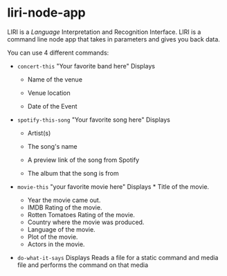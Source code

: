 # liri-node-app
LIRI is a _Language_ Interpretation and Recognition Interface. LIRI is a command line node app that takes in parameters and gives you back data.

You can use 4 different commands:
  * `concert-this` "Your favorite band here"
    Displays
    * Name of the venue

    * Venue location

    * Date of the Event 

   * `spotify-this-song` "Your favorite song here"
    Displays
     * Artist(s)

     * The song's name

     * A preview link of the song from Spotify

     * The album that the song is from

   * `movie-this` "your favorite movie here"
    Displays
           * Title of the movie.
       * Year the movie came out.
       * IMDB Rating of the movie.
       * Rotten Tomatoes Rating of the movie.
       * Country where the movie was produced.
       * Language of the movie.
       * Plot of the movie.
       * Actors in the movie.
   * `do-what-it-says` 
   Displays 
   Reads a file for a static command and media file and performs the command on that media
